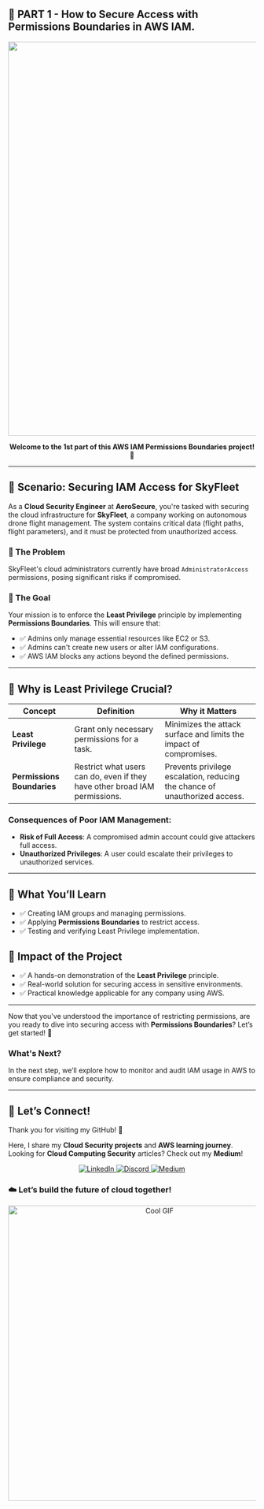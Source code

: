 ## 📌 PART 1 - How to Secure Access with Permissions Boundaries in AWS IAM.

<p align="center">
  <img src="https://github.com/Kzax01/AWS-Security-Aerosecure/blob/main/Access%20Control%20IAM%20-%20Limiting%20Privileged%20Access%20%26%20User%20Monitoring/01_Limiting_Privileged_Access_IAM/screenshots/IAM%20limiting%20privilege%20%20access.gif" width="800">
</p>

<p align="center">
  <strong>Welcome to the 1st part of this AWS IAM Permissions Boundaries project! 🚀</strong>
</p>


---

## 🛫 Scenario: Securing IAM Access for SkyFleet

As a **Cloud Security Engineer** at **AeroSecure**, you're tasked with securing the cloud infrastructure for **SkyFleet**, a company working on autonomous drone flight management. The system contains critical data (flight paths, flight parameters), and it must be protected from unauthorized access.

### 🚨 The Problem
SkyFleet's cloud administrators currently have broad `AdministratorAccess` permissions, posing significant risks if compromised.

### 🎯 The Goal
Your mission is to enforce the **Least Privilege** principle by implementing **Permissions Boundaries**. This will ensure that:
- ✅ Admins only manage essential resources like EC2 or S3.
- ✅ Admins can't create new users or alter IAM configurations.
- ✅ AWS IAM blocks any actions beyond the defined permissions.

---

## 🔎 Why is Least Privilege Crucial?

| **Concept**           | **Definition**                                                              | **Why it Matters**                                             |
|-----------------------|-----------------------------------------------------------------------------|---------------------------------------------------------------|
| **Least Privilege**    | Grant only necessary permissions for a task.                                | Minimizes the attack surface and limits the impact of compromises. |
| **Permissions Boundaries** | Restrict what users can do, even if they have other broad IAM permissions. | Prevents privilege escalation, reducing the chance of unauthorized access. |

### Consequences of Poor IAM Management:
- **Risk of Full Access**: A compromised admin account could give attackers full access.
- **Unauthorized Privileges**: A user could escalate their privileges to unauthorized services.

---

## 📖 What You’ll Learn
- ✅ Creating IAM groups and managing permissions.
- ✅ Applying **Permissions Boundaries** to restrict access.
- ✅ Testing and verifying Least Privilege implementation.

## 🚀 Impact of the Project
- ✅ A hands-on demonstration of the **Least Privilege** principle.
- ✅ Real-world solution for securing access in sensitive environments.
- ✅ Practical knowledge applicable for any company using AWS.

---

Now that you've understood the importance of restricting permissions, are you ready to dive into securing access with **Permissions Boundaries**? Let’s get started! 🚀

### What's Next?
In the next step, we’ll explore how to monitor and audit IAM usage in AWS to ensure compliance and security.

---

## 💬 Let’s Connect!  
Thank you for visiting my GitHub! 🌸  

Here, I share my **Cloud Security projects** and **AWS learning journey**.  
Looking for **Cloud Computing Security** articles? Check out my **Medium**!  

<p align="center">
  <a href="https://www.linkedin.com/in/kenza-in-the-cloud/" target="_blank">
    <img src="https://img.shields.io/badge/LinkedIn-0A66C2?style=for-the-badge&logo=linkedin&logoColor=white" alt="LinkedIn">
  </a>
  <a href="https://discord.com/users/kzax01" target="_blank">
    <img src="https://img.shields.io/badge/Discord-5865F2?style=for-the-badge&logo=discord&logoColor=white" alt="Discord">
  </a>
  <a href="https://medium.com/@Kenza.In.The.Cloud" target="_blank">
    <img src="https://img.shields.io/badge/Medium-12100E?style=for-the-badge&logo=medium&logoColor=white" alt="Medium">
  </a>
</p>


### ☁️ Let’s build the future of cloud together!  
<p align="center">
  <img src="https://i.pinimg.com/originals/91/1d/91/911d914aaf6194489a3f5626bed2bd3a.gif" width="600" alt="Cool GIF">
</p>
